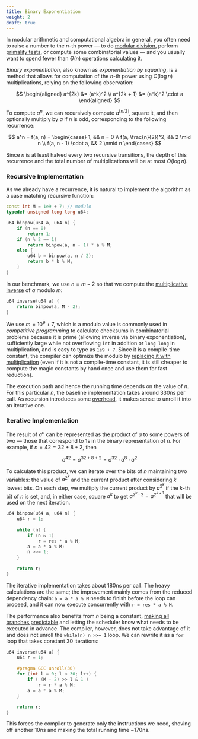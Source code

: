```yaml
---
title: Binary Exponentiation
weight: 2
draft: true
---
```


In modular arithmetic and computational algebra in general, you often need to raise a number to the $n$-th power — to do [modular division](../modular/#modular-division), perform [primality tests](../modular/#fermats-theorem), or compute some combinatorial values — ­and you usually want to spend fewer than $\Theta(n)$ operations calculating it.

*Binary exponentiation*, also known as *exponentiation by squaring*, is a method that allows for computation of the $n$-th power using $O(\log n)$ multiplications, relying on the following observation:

$$
\begin{aligned}
    a^{2k}       &= (a^k)^2
\\  a^{2k + 1}   &= (a^k)^2 \cdot a
\end{aligned}
$$

To compute $a^n$, we can recursively compute $a^{\lfloor n / 2 \rfloor}$, square it, and then optionally multiply by $a$ if $n$ is odd, corresponding to the following recurrence:

$$
a^n = f(a, n) = \begin{cases}
   1,               && n = 0
\\ f(a, \frac{n}{2})^2,     && 2 \mid n
\\ f(a, n - 1) \cdot a, && 2 \nmid n
\end{cases}
$$

Since $n$ is at least halved every two recursive transitions, the depth of this recurrence and the total number of multiplications will be at most $O(\log n)$.

### Recursive Implementation

As we already have a recurrence, it is natural to implement the algorithm as a case matching recursive function:

```c++
const int M = 1e9 + 7; // modulo
typedef unsigned long long u64;

u64 binpow(u64 a, u64 n) {
    if (n == 0)
        return 1;
    if (n % 2 == 1)
        return binpow(a, n - 1) * a % M;
    else {
        u64 b = binpow(a, n / 2);
        return b * b % M;
    }
}
```

In our benchmark, we use $n = m - 2$ so that we compute the [multiplicative inverse](../modular/#modular-division) of $a$ modulo $m$:

```c++
u64 inverse(u64 a) {
    return binpow(a, M - 2);
}
```

We use $m = 10^9+7$, which is a modulo value is commonly used in *competitive programming* to calculate checksums in combinatorial problems because it is prime (allowing inverse via binary exponentiation), sufficiently large while not overflowing `int` in addition or `long long` in multiplication, and is easy to type as `1e9 + 7`. Since it is a compile-time constant, the compiler can optimize the modulo by [replacing it with multiplication](/hpc/arithmetic/division/) (even if it is not a compile-time constant, it is still cheaper to compute the magic constants by hand once and use them for fast reduction).

The execution path and hence the running time depends on the value of $n$. For this particular $n$, the baseline implementation takes around 330ns per call. As recursion introduces some [overhead](/hpc/architecture/functions/), it makes sense to unroll it into an iterative one.

### Iterative Implementation

The result of $a^n$ can be represented as the product of $a$ to some powers of two — those that correspond to 1s in the binary representation of $n$. For example, if $n = 42 = 32 + 8 + 2$, then

$$
a^{42} = a^{32+8+2} = a^{32} \cdot a^8 \cdot a^2 
$$

To calculate this product, we can iterate over the bits of $n$ maintaining two variables: the value of $a^{2^k}$ and the current product after considering $k$ lowest bits. On each step, we multiply the current product by $a^{2^k}$ if the $k$-th bit of $n$ is set, and, in either case, square $a^k$ to get $a^{2^k \cdot 2} = a^{2^{k+1}}$ that will be used on the next iteration.

```c++
u64 binpow(u64 a, u64 n) {
    u64 r = 1;
    
    while (n) {
        if (n & 1)
            r = res * a % M;
        a = a * a % M;
        n >>= 1;
    }
    
    return r;
}
```

The iterative implementation takes about 180ns per call. The heavy calculations are the same; the improvement mainly comes from the reduced dependency chain: `a = a * a % M` needs to finish before the loop can proceed, and it can now execute concurrently with `r = res * a % M`.

The performance also benefits from $n$ being a constant, [making all branches predictable](/hpc/pipelining/branching/) and letting the scheduler know what needs to be executed in advance. The compiler, however, does not take advantage of it and does not unroll the `while(n) n >>= 1` loop. We can rewrite it as a `for` loop that takes constant 30 iterations:

```c++
u64 inverse(u64 a) {
    u64 r = 1;
    
    #pragma GCC unroll(30)
    for (int l = 0; l < 30; l++) {
        if ( (M - 2) >> l & 1 )
            r = r * a % M;
        a = a * a % M;
    }

    return r;
}
```

This forces the compiler to generate only the instructions we need, shoving off another 10ns and making the total running time ~170ns.
